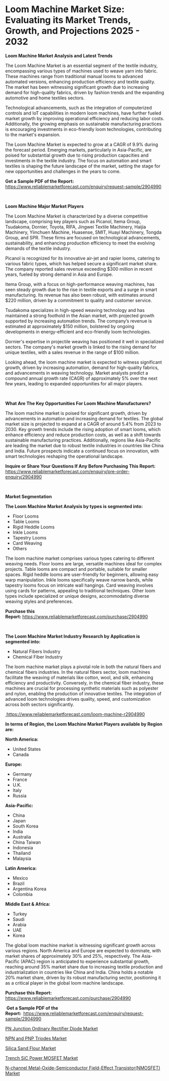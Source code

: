 <p><h1>Loom Machine Market Size: Evaluating its Market Trends, Growth, and Projections 2025 - 2032</h1></p><p><strong>Loom Machine Market Analysis and Latest Trends</strong></p>
<p><p>The Loom Machine Market is an essential segment of the textile industry, encompassing various types of machines used to weave yarn into fabric. These machines range from traditional manual looms to advanced automated versions, enhancing production efficiency and textile quality. The market has been witnessing significant growth due to increasing demand for high-quality fabrics, driven by fashion trends and the expanding automotive and home textiles sectors. </p><p>Technological advancements, such as the integration of computerized controls and IoT capabilities in modern loom machines, have further fueled market growth by improving operational efficiency and reducing labor costs. Additionally, the growing emphasis on sustainable manufacturing practices is encouraging investments in eco-friendly loom technologies, contributing to the market's expansion.</p><p>The Loom Machine Market is expected to grow at a CAGR of 9.9% during the forecast period. Emerging markets, particularly in Asia-Pacific, are poised for substantial growth due to rising production capacities and investments in the textile industry. The focus on automation and smart textiles is shaping the future landscape of the market, setting the stage for new opportunities and challenges in the years to come.</p></p>
<p><strong>Get a Sample PDF of the Report:&nbsp;</strong> <a href="https://www.reliablemarketforecast.com/enquiry/request-sample/2904990?utm_campaign=2413&utm_medium=2&utm_source=Github&utm_content=ia&utm_term=12032025&utm_id=loom-machine">https://www.reliablemarketforecast.com/enquiry/request-sample/2904990</a></p>
<p>&nbsp;</p>
<p><strong>Loom Machine Major Market Players</strong></p>
<p><p>The Loom Machine Market is characterized by a diverse competitive landscape, comprising key players such as Picanol, Itema Group, Tsudakoma, Dornier, Toyota, RIFA, Jingwei Textile Machinery, Haijia Machinery, Yiinchuen Machine, Huasense, SMIT, Huayi Machinery, Tongda Group, and SPR. These firms are focused on technological advancements, sustainability, and enhancing production efficiency to meet the evolving demands of the textile industry.</p><p>Picanol is recognized for its innovative air-jet and rapier looms, catering to various fabric types, which has helped secure a significant market share. The company reported sales revenue exceeding $300 million in recent years, fueled by strong demand in Asia and Europe.</p><p>Itema Group, with a focus on high-performance weaving machines, has seen steady growth due to the rise in textile exports and a surge in smart manufacturing. Its revenue has also been robust, with estimates around $220 million, driven by a commitment to quality and customer service.</p><p>Tsudakoma specializes in high-speed weaving technology and has maintained a strong foothold in the Asian market, with projected growth supported by increasing automation trends. The company’s revenue is estimated at approximately $150 million, bolstered by ongoing developments in energy-efficient and eco-friendly loom technologies.</p><p>Dornier's expertise in projectile weaving has positioned it well in specialized sectors. The company's market growth is linked to the rising demand for unique textiles, with a sales revenue in the range of $100 million.</p><p>Looking ahead, the loom machine market is expected to witness significant growth, driven by increasing automation, demand for high-quality fabrics, and advancements in weaving technology. Market analysts predict a compound annual growth rate (CAGR) of approximately 5% over the next few years, leading to expanded opportunities for all major players.</p></p>
<p>&nbsp;</p>
<p><strong>What Are The Key Opportunities For Loom Machine Manufacturers?</strong></p>
<p><p>The loom machine market is poised for significant growth, driven by advancements in automation and increasing demand for textiles. The global market size is projected to expand at a CAGR of around 5.4% from 2023 to 2030. Key growth trends include the rising adoption of smart looms, which enhance efficiency and reduce production costs, as well as a shift towards sustainable manufacturing practices. Additionally, regions like Asia-Pacific are leading the market due to robust textile industries in countries like China and India. Future prospects indicate a continued focus on innovation, with smart technologies reshaping the operational landscape.</p></p>
<p><strong>Inquire or Share Your Questions If Any Before Purchasing This Report:</strong> <a href="https://www.reliablemarketforecast.com/enquiry/pre-order-enquiry/2904990?utm_campaign=2413&utm_medium=2&utm_source=Github&utm_content=ia&utm_term=12032025&utm_id=loom-machine">https://www.reliablemarketforecast.com/enquiry/pre-order-enquiry/2904990</a></p>
<p>&nbsp;</p>
<p><strong>Market Segmentation</strong></p>
<p><strong>The Loom Machine Market Analysis by types is segmented into:</strong></p>
<p><ul><li>Floor Looms</li><li>Table Looms</li><li>Rigid Heddle Looms</li><li>Inkle Looms</li><li>Tapestry Looms</li><li>Card Weaving</li><li>Others</li></ul></p>
<p><p>The loom machine market comprises various types catering to different weaving needs. Floor looms are large, versatile machines ideal for complex projects. Table looms are compact and portable, suitable for smaller spaces. Rigid heddle looms are user-friendly for beginners, allowing easy warp manipulation. Inkle looms specifically weave narrow bands, while tapestry looms focus on intricate wall hangings. Card weaving involves using cards for patterns, appealing to traditional techniques. Other loom types include specialized or unique designs, accommodating diverse weaving styles and preferences.</p></p>
<p><strong>Purchase this Report:&nbsp;</strong><a href="https://www.reliablemarketforecast.com/purchase/2904990?utm_campaign=2413&utm_medium=2&utm_source=Github&utm_content=ia&utm_term=12032025&utm_id=loom-machine">https://www.reliablemarketforecast.com/purchase/2904990</a></p>
<p>&nbsp;</p>
<p><strong>The Loom Machine Market Industry Research by Application is segmented into:</strong></p>
<p><ul><li>Natural Fibers Industry</li><li>Chemical Fiber Industry</li></ul></p>
<p><p>The loom machine market plays a pivotal role in both the natural fibers and chemical fibers industries. In the natural fibers sector, loom machines facilitate the weaving of materials like cotton, wool, and silk, enhancing efficiency and productivity. Conversely, in the chemical fiber industry, these machines are crucial for processing synthetic materials such as polyester and nylon, enabling the production of innovative textiles. The integration of advanced loom technologies drives quality, speed, and customization across both sectors significantly.</p></p>
<p><a href="https://www.reliablemarketforecast.com/loom-machine-r2904990?utm_campaign=2413&utm_medium=2&utm_source=Github&utm_content=ia&utm_term=12032025&utm_id=loom-machine">&nbsp;https://www.reliablemarketforecast.com/loom-machine-r2904990</a></p>
<p><strong>In terms of Region, the Loom Machine Market Players available by Region are:</strong></p>
<p>
    <p> <strong> North America: </strong>
        <ul>
            <li>United States</li>
            <li>Canada</li>
        </ul>
        </p> 
    <p> <strong> Europe: </strong>
        <ul>
            <li>Germany</li>
            <li>France</li>
            <li>U.K.</li>
            <li>Italy</li>
            <li>Russia</li>
        </ul>
        </p> 
    <p> <strong> Asia-Pacific: </strong>
        <ul>
            <li>China</li>
            <li>Japan</li>
            <li>South Korea</li>
            <li>India</li>
            <li>Australia</li>
            <li>China Taiwan</li>
            <li>Indonesia</li>
            <li>Thailand</li>
            <li>Malaysia</li>
        </ul>
        </p> 
    <p> <strong> Latin America: </strong>
        <ul>
            <li>Mexico</li>
            <li>Brazil</li>
            <li>Argentina Korea</li>
            <li>Colombia</li>
        </ul>
        </p> 
    <p> <strong> Middle East & Africa: </strong>
        <ul>
            <li>Turkey</li>
            <li>Saudi</li>
            <li>Arabia</li>
            <li>UAE</li>
            <li>Korea</li>
        </ul>
    </p>
    </p>
<p><p>The global loom machine market is witnessing significant growth across various regions. North America and Europe are expected to dominate, with market shares of approximately 30% and 25%, respectively. The Asia-Pacific (APAC) region is anticipated to experience substantial growth, reaching around 35% market share due to increasing textile production and industrialization in countries like China and India. China holds a notable 20% market share, driven by its robust manufacturing sector, positioning it as a critical player in the global loom machine landscape.</p></p>
<p><strong>Purchase this Report: </strong><a href="https://www.reliablemarketforecast.com/purchase/2904990?utm_campaign=2413&utm_medium=2&utm_source=Github&utm_content=ia&utm_term=12032025&utm_id=loom-machine">https://www.reliablemarketforecast.com/purchase/2904990</a></p>
<p>&nbsp;<strong>Get a Sample PDF of the Report:&nbsp;&nbsp;</strong><a href="https://www.reliablemarketforecast.com/enquiry/request-sample/2904990?utm_campaign=2413&utm_medium=2&utm_source=Github&utm_content=ia&utm_term=12032025&utm_id=loom-machine">https://www.reliablemarketforecast.com/enquiry/request-sample/2904990</a></p>
<p><strong></strong></p>
<p><p><a href="https://github.com/lontohhikma/Market-Research-Report-List-1/blob/main/pn-junction-ordinary-rectifier-diode-market.md?utm_campaign=2413&utm_medium=2&utm_source=Github&utm_content=ia&utm_term=12032025&utm_id=loom-machine">PN Junction Ordinary Rectifier Diode Market</a></p><p><a href="https://github.com/clemmheisefy/Market-Research-Report-List-1/blob/main/npn-and-pnp-triodes-market.md?utm_campaign=2413&utm_medium=2&utm_source=Github&utm_content=ia&utm_term=12032025&utm_id=loom-machine">NPN and PNP Triodes Market</a></p><p><a href="https://github.com/furnoirons9e/Market-Research-Report-List-1/blob/main/silica-sand-flour-market.md?utm_campaign=2413&utm_medium=2&utm_source=Github&utm_content=ia&utm_term=12032025&utm_id=loom-machine">Silica Sand Flour Market</a></p><p><a href="https://github.com/laverkyllozc/Market-Research-Report-List-1/blob/main/trench-sic-power-mosfet-market.md?utm_campaign=2413&utm_medium=2&utm_source=Github&utm_content=ia&utm_term=12032025&utm_id=loom-machine">Trench SiC Power MOSFET Market</a></p><p><a href="https://github.com/puttslukis59/Market-Research-Report-List-1/blob/main/n-channel-metal-oxide-semiconductor-field-effect-transistornmosfet-market.md?utm_campaign=2413&utm_medium=2&utm_source=Github&utm_content=ia&utm_term=12032025&utm_id=loom-machine">N-channel Metal-Oxide-Semiconductor Field-Effect Transistor(NMOSFET) Market</a></p></p>
